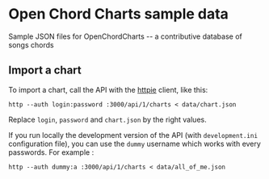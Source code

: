 # Open Chord Charts sample data

Sample JSON files for OpenChordCharts -- a contributive database of songs chords

## Import a chart

To import a chart, call the API with the [httpie](http://httpie.org) client, like this:

    http --auth login:password :3000/api/1/charts < data/chart.json

Replace `login`, `password` and `chart.json` by the right values.

If you run locally the development version of the API (with `development.ini` configuration file), you can use the `dummy` username which works with every passwords. For example :

    http --auth dummy:a :3000/api/1/charts < data/all_of_me.json
